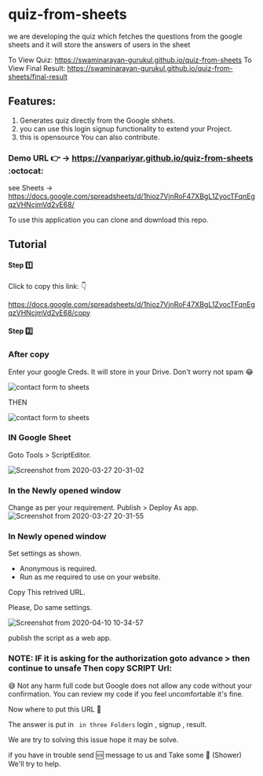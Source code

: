 # quiz-from-sheets
we are developing the quiz which fetches the questions from the google sheets and it will store the answers of users in the sheet

To View Quiz: https://swaminarayan-gurukul.github.io/quiz-from-sheets
To View Final Result: https://swaminarayan-gurukul.github.io/quiz-from-sheets/final-result

## Features:

1. Generates quiz directly from the Google shhets.
2. you can use this login signup functionality to extend your Project.
3. this is opensource You can also contribute.

### Demo URL :point_right: -> https://vanpariyar.github.io/quiz-from-sheets :octocat:

see Sheets -> https://docs.google.com/spreadsheets/d/1hioz7VjnRoF47XBgL1ZyocTFqnEgqzVHNcjmVd2vE68/

To use this application you can clone and download this repo.

## Tutorial

#### Step :one:

Click to copy this link: :point_down:	

https://docs.google.com/spreadsheets/d/1hioz7VjnRoF47XBgL1ZyocTFqnEgqzVHNcjmVd2vE68/copy

#### Step :two:

### After copy
Enter your google Creds. It will store in your Drive. Don't worry not spam :joy:

![contact form to sheets](https://user-images.githubusercontent.com/26689210/77770067-b1336080-706a-11ea-8624-7b7be4ce8e81.png)

THEN

![contact form to sheets](https://user-images.githubusercontent.com/26689210/77770070-b2fd2400-706a-11ea-9537-990b6bb9caa0.png)

### IN Google Sheet
Goto Tools > ScriptEditor.

![Screenshot from 2020-03-27 20-31-02](https://user-images.githubusercontent.com/26689210/77770956-0de34b00-706c-11ea-8e7f-1e3633c8f03c.png)

### In the Newly opened window
Change as per your requirement.
Publish > Deploy As app.
![Screenshot from 2020-03-27 20-31-55](https://user-images.githubusercontent.com/26689210/77770978-176cb300-706c-11ea-8532-fd209743a761.png)

### In Newly opened window
Set settings as shown.
- Anonymous is required.
- Run as me required to use on your website.

Copy This retrived URL.

Please, Do same settings.

![Screenshot from 2020-04-10 10-34-57](https://user-images.githubusercontent.com/26689210/78964233-2432e180-7b17-11ea-88b7-bd31d29db995.png)

publish the script as a web app.

### NOTE: IF it is asking for the authorization goto advance > then continue to unsafe Then copy SCRIPT Url:
:sweat_smile: Not any harm full code but Google does not allow any code without your confirmation.
You can review my code if you feel uncomfortable it's fine.

Now where to put this URL :thinking:

The answer is put in ` in three Folders` login , signup , result. 

We are try to solving this issue hope it may be solve.


if you have in trouble send :sos: message to us and Take some :shower: (Shower) We'll try to help.
